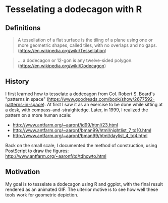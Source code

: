 # Tesselating a dodecagon with R

## Definitions
> A tessellation of a flat surface is the tiling of a plane using one or more geometric shapes, called tiles, with no overlaps and no gaps.
(https://en.wikipedia.org/wiki/Tessellation)

> ... a dodecagon or 12-gon is any twelve-sided polygon.
(https://en.wikipedia.org/wiki/Dodecagon)

## History
I first learned how to tesselate a dodecagon from Col. Robert S. Beard's
"patterns in space" (https://www.goodreads.com/book/show/2677592-patterns-in-space). At first I saw it as an exercise to be done while sitting at a desk, with compass-and-straightedge. Later, in 1999, I realized the pattern on a more human scale:

* http://www.antfarm.org/~aaronf/id99/html/23.html
* http://www.antfarm.org/~aaronf/bman99/html/nightlist_7_td10.html
* http://www.antfarm.org/~aaronf/bman99/html/daylist_4_td4.html

Back on the small scale, I documented the method of construction, using
PostScript to draw the figures: http://www.antfarm.org/~aaronf/td/tdhowto.html

## Motivation
My goal is to tesselate a dodecagon using R and ggplot, with the final result
rendered as an animated GIF. The ulterior motive is to see how well
these tools work for geometric depiction.


